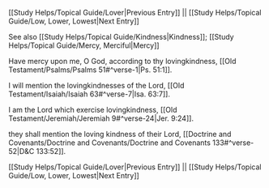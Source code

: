 [[Study Helps/Topical Guide/Lover|Previous Entry]]  ||  [[Study Helps/Topical Guide/Low, Lower, Lowest|Next Entry]]

 See also [[Study Helps/Topical Guide/Kindness|Kindness]]; [[Study Helps/Topical Guide/Mercy, Merciful|Mercy]]

 Have mercy upon me, O God, according to thy lovingkindness, [[Old Testament/Psalms/Psalms 51#^verse-1|Ps. 51:1]].

 I will mention the lovingkindnesses of the Lord, [[Old Testament/Isaiah/Isaiah 63#^verse-7|Isa. 63:7]].

 I am the Lord which exercise lovingkindness, [[Old Testament/Jeremiah/Jeremiah 9#^verse-24|Jer. 9:24]].

 they shall mention the loving kindness of their Lord, [[Doctrine and Covenants/Doctrine and Covenants/Doctrine and Covenants 133#^verse-52|D&C 133:52]].

[[Study Helps/Topical Guide/Lover|Previous Entry]]  ||  [[Study Helps/Topical Guide/Low, Lower, Lowest|Next Entry]]